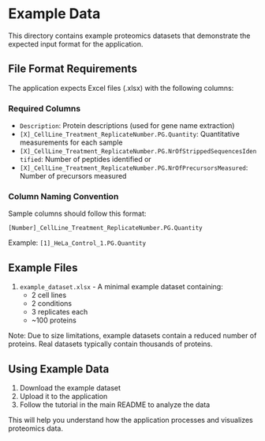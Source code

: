 # Example Data

This directory contains example proteomics datasets that demonstrate the expected input format for the application.

## File Format Requirements

The application expects Excel files (.xlsx) with the following columns:

### Required Columns
- `Description`: Protein descriptions (used for gene name extraction)
- `[X]_CellLine_Treatment_ReplicateNumber.PG.Quantity`: Quantitative measurements for each sample
- `[X]_CellLine_Treatment_ReplicateNumber.PG.NrOfStrippedSequencesIdentified`: Number of peptides identified
  or
- `[X]_CellLine_Treatment_ReplicateNumber.PG.NrOfPrecursorsMeasured`: Number of precursors measured

### Column Naming Convention
Sample columns should follow this format:
```
[Number]_CellLine_Treatment_ReplicateNumber.PG.Quantity
```

Example: `[1]_HeLa_Control_1.PG.Quantity`

## Example Files

1. `example_dataset.xlsx` - A minimal example dataset containing:
   - 2 cell lines
   - 2 conditions
   - 3 replicates each
   - ~100 proteins

Note: Due to size limitations, example datasets contain a reduced number of proteins. Real datasets typically contain thousands of proteins.

## Using Example Data

1. Download the example dataset
2. Upload it to the application
3. Follow the tutorial in the main README to analyze the data

This will help you understand how the application processes and visualizes proteomics data.
